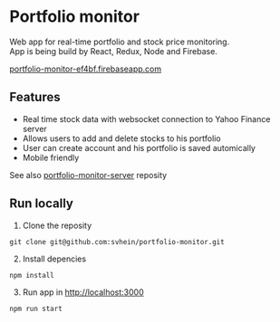 # Portfolio monitor

Web app for real-time portfolio and stock price monitoring. <br>
App is being build by React, Redux, Node and Firebase.

 [portfolio-monitor-ef4bf.firebaseapp.com](https://portfolio-monitor-ef4bf.firebaseapp.com/)

## Features

- Real time stock data with websocket connection to Yahoo Finance server
- Allows users to add and delete stocks to his portfolio
- User can create account and his portfolio is saved automically
- Mobile friendly
 
 See also [portfolio-monitor-server](https://github.com/svhein/portfolio-monitor-server) reposity

## Run locally

1. Clone the reposity <br>
```
git clone git@github.com:svhein/portfolio-monitor.git
```

2. Install depencies <br>
```
npm install
```

3. Run app in [http://localhost:3000]( http://localhost:3000)
```
npm run start
```


